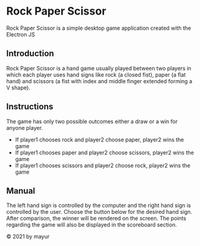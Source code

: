 <h1>Rock Paper Scissor</h1>
<p>Rock Paper Scissor is a simple desktop game application created with the Electron JS</p>

<h2>Introduction</h2>
<p>Rock Paper Scissor is a hand game usually played between two players in which each player 
uses hand signs like rock (a closed fist), paper (a flat hand) and scissors (a fist with 
index and middle finger extended forming a V shape).</p>

<h2>Instructions</h2>
<p>The game has only two possible outcomes either a draw or a win for anyone player.</p>
<ul>
    <li>If player1 chooses rock and player2 choose paper, player2 wins the game</li>
    <li>If player1 chooses paper and player2 choose scissors, player2 wins the game</li>
    <li>If player1 chooses scissors and player2 choose rock, player2 wins the game</li>
</ul>

<h2>Manual</h2>
<p>The left hand sign is controlled by the computer and the right hand sign is controlled by the user.
Choose the button below for the desired hand sign. After comparison, the winner will be rendered on the 
screen. The points regarding the game will also be displayed in the scoreboard section.</p>

<footer>
    <p>&copy; 2021 by mayur</p>
</footer>